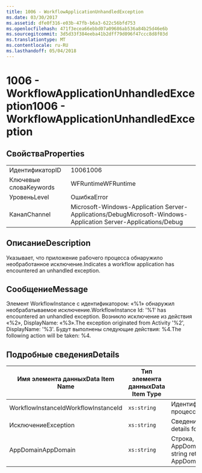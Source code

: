 ```yaml
---
title: 1006 - WorkflowApplicationUnhandledException
ms.date: 03/30/2017
ms.assetid: dfe0f316-e03b-47fb-b6a3-622c56bfd753
ms.openlocfilehash: 471f3ecea66ebbd07a09686ab536a84b25d46e6b
ms.sourcegitcommit: 3d5d33f384eeba41b2dff79d096f47ccc8d8f03d
ms.translationtype: MT
ms.contentlocale: ru-RU
ms.lasthandoff: 05/04/2018
---
```

# <a name="1006---workflowapplicationunhandledexception"></a><span data-ttu-id="2425c-102">1006 - WorkflowApplicationUnhandledException</span><span class="sxs-lookup"><span data-stu-id="2425c-102">1006 - WorkflowApplicationUnhandledException</span></span>
## <a name="properties"></a><span data-ttu-id="2425c-103">Свойства</span><span class="sxs-lookup"><span data-stu-id="2425c-103">Properties</span></span>  
  
|||  
|-|-|  
|<span data-ttu-id="2425c-104">Идентификатор</span><span class="sxs-lookup"><span data-stu-id="2425c-104">ID</span></span>|<span data-ttu-id="2425c-105">1006</span><span class="sxs-lookup"><span data-stu-id="2425c-105">1006</span></span>|  
|<span data-ttu-id="2425c-106">Ключевые слова</span><span class="sxs-lookup"><span data-stu-id="2425c-106">Keywords</span></span>|<span data-ttu-id="2425c-107">WFRuntime</span><span class="sxs-lookup"><span data-stu-id="2425c-107">WFRuntime</span></span>|  
|<span data-ttu-id="2425c-108">Уровень</span><span class="sxs-lookup"><span data-stu-id="2425c-108">Level</span></span>|<span data-ttu-id="2425c-109">Ошибка</span><span class="sxs-lookup"><span data-stu-id="2425c-109">Error</span></span>|  
|<span data-ttu-id="2425c-110">Канал</span><span class="sxs-lookup"><span data-stu-id="2425c-110">Channel</span></span>|<span data-ttu-id="2425c-111">Microsoft-Windows-Application Server-Applications/Debug</span><span class="sxs-lookup"><span data-stu-id="2425c-111">Microsoft-Windows-Application Server-Applications/Debug</span></span>|  
  
## <a name="description"></a><span data-ttu-id="2425c-112">Описание</span><span class="sxs-lookup"><span data-stu-id="2425c-112">Description</span></span>  
 <span data-ttu-id="2425c-113">Указывает, что приложение рабочего процесса обнаружило необработанное исключение.</span><span class="sxs-lookup"><span data-stu-id="2425c-113">Indicates a workflow application has encountered an unhandled exception.</span></span>  
  
## <a name="message"></a><span data-ttu-id="2425c-114">Сообщение</span><span class="sxs-lookup"><span data-stu-id="2425c-114">Message</span></span>  
 <span data-ttu-id="2425c-115">Элемент WorkflowInstance с идентификатором: «%1» обнаружил необрабатываемое исключение.</span><span class="sxs-lookup"><span data-stu-id="2425c-115">WorkflowInstance Id: '%1' has encountered an unhandled exception.</span></span>  <span data-ttu-id="2425c-116">Возникло исключение из действия «%2», DisplayName: «%3».</span><span class="sxs-lookup"><span data-stu-id="2425c-116">The exception originated from Activity '%2', DisplayName: '%3'.</span></span>  <span data-ttu-id="2425c-117">Будут выполнены следующие действия: %4.</span><span class="sxs-lookup"><span data-stu-id="2425c-117">The following action will be taken: %4.</span></span>  
  
## <a name="details"></a><span data-ttu-id="2425c-118">Подробные сведения</span><span class="sxs-lookup"><span data-stu-id="2425c-118">Details</span></span>  
  
|<span data-ttu-id="2425c-119">Имя элемента данных</span><span class="sxs-lookup"><span data-stu-id="2425c-119">Data Item Name</span></span>|<span data-ttu-id="2425c-120">Тип элемента данных</span><span class="sxs-lookup"><span data-stu-id="2425c-120">Data Item Type</span></span>|<span data-ttu-id="2425c-121">Описание</span><span class="sxs-lookup"><span data-stu-id="2425c-121">Description</span></span>|  
|--------------------|--------------------|-----------------|  
|<span data-ttu-id="2425c-122">WorkflowInstanceId</span><span class="sxs-lookup"><span data-stu-id="2425c-122">WorkflowInstanceId</span></span>|`xs:string`|<span data-ttu-id="2425c-123">Идентификатор экземпляра для рабочего процесса.</span><span class="sxs-lookup"><span data-stu-id="2425c-123">The instance id for the workflow</span></span>|  
|<span data-ttu-id="2425c-124">Исключение</span><span class="sxs-lookup"><span data-stu-id="2425c-124">Exception</span></span>|`xs:string`|<span data-ttu-id="2425c-125">Сведения об исключении</span><span class="sxs-lookup"><span data-stu-id="2425c-125">The exception details for the exception</span></span>|  
|<span data-ttu-id="2425c-126">AppDomain</span><span class="sxs-lookup"><span data-stu-id="2425c-126">AppDomain</span></span>|`xs:string`|<span data-ttu-id="2425c-127">Строка, возвращаемая AppDomain.CurrentDomain.FriendlyName.</span><span class="sxs-lookup"><span data-stu-id="2425c-127">The string returned by AppDomain.CurrentDomain.FriendlyName.</span></span>|
